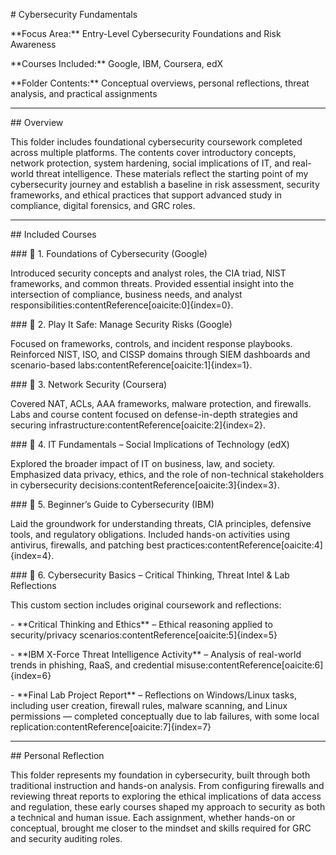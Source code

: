 \# Cybersecurity Fundamentals



\*\*Focus Area:\*\* Entry-Level Cybersecurity Foundations and Risk Awareness  

\*\*Courses Included:\*\* Google, IBM, Coursera, edX  

\*\*Folder Contents:\*\* Conceptual overviews, personal reflections, threat analysis, and practical assignments  



---



\## Overview



This folder includes foundational cybersecurity coursework completed across multiple platforms. The contents cover introductory concepts, network protection, system hardening, social implications of IT, and real-world threat intelligence. These materials reflect the starting point of my cybersecurity journey and establish a baseline in risk assessment, security frameworks, and ethical practices that support advanced study in compliance, digital forensics, and GRC roles.



---



\## Included Courses



\### 📘 1. Foundations of Cybersecurity (Google)

Introduced security concepts and analyst roles, the CIA triad, NIST frameworks, and common threats. Provided essential insight into the intersection of compliance, business needs, and analyst responsibilities:contentReference\[oaicite:0]{index=0}.



\### 📘 2. Play It Safe: Manage Security Risks (Google)

Focused on frameworks, controls, and incident response playbooks. Reinforced NIST, ISO, and CISSP domains through SIEM dashboards and scenario-based labs:contentReference\[oaicite:1]{index=1}.



\### 📘 3. Network Security (Coursera)

Covered NAT, ACLs, AAA frameworks, malware protection, and firewalls. Labs and course content focused on defense-in-depth strategies and securing infrastructure:contentReference\[oaicite:2]{index=2}.



\### 📘 4. IT Fundamentals – Social Implications of Technology (edX)

Explored the broader impact of IT on business, law, and society. Emphasized data privacy, ethics, and the role of non-technical stakeholders in cybersecurity decisions:contentReference\[oaicite:3]{index=3}.



\### 📘 5. Beginner’s Guide to Cybersecurity (IBM)

Laid the groundwork for understanding threats, CIA principles, defensive tools, and regulatory obligations. Included hands-on activities using antivirus, firewalls, and patching best practices:contentReference\[oaicite:4]{index=4}.



\### 📘 6. Cybersecurity Basics – Critical Thinking, Threat Intel \& Lab Reflections

This custom section includes original coursework and reflections:

\- \*\*Critical Thinking and Ethics\*\* – Ethical reasoning applied to security/privacy scenarios:contentReference\[oaicite:5]{index=5}  

\- \*\*IBM X-Force Threat Intelligence Activity\*\* – Analysis of real-world trends in phishing, RaaS, and credential misuse:contentReference\[oaicite:6]{index=6}  

\- \*\*Final Lab Project Report\*\* – Reflections on Windows/Linux tasks, including user creation, firewall rules, malware scanning, and Linux permissions — completed conceptually due to lab failures, with some local replication:contentReference\[oaicite:7]{index=7}  



---



\## Personal Reflection



This folder represents my foundation in cybersecurity, built through both traditional instruction and hands-on analysis. From configuring firewalls and reviewing threat reports to exploring the ethical implications of data access and regulation, these early courses shaped my approach to security as both a technical and human issue. Each assignment, whether hands-on or conceptual, brought me closer to the mindset and skills required for GRC and security auditing roles.





